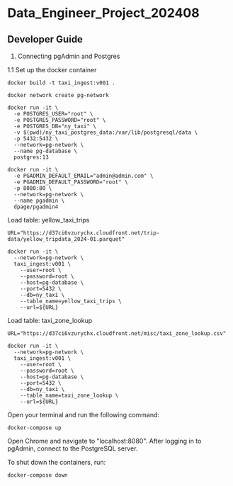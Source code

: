 # Data_Engineer_Project_202408

## Developer Guide

1. Connecting pgAdmin and Postgres

1.1 Set up the docker container

```
docker build -t taxi_ingest:v001 .
```

```
docker network create pg-network
```

```
docker run -it \
  -e POSTGRES_USER="root" \
  -e POSTGRES_PASSWORD="root" \
  -e POSTGRES_DB="ny_taxi" \
  -v $(pwd)/ny_taxi_postgres_data:/var/lib/postgresql/data \
  -p 5432:5432 \
  --network=pg-network \
  --name pg-database \
  postgres:13
```

```
docker run -it \
  -e PGADMIN_DEFAULT_EMAIL="admin@admin.com" \
  -e PGADMIN_DEFAULT_PASSWORD="root" \
  -p 8080:80 \
  --network=pg-network \
  --name pgadmin \
  dpage/pgadmin4
```

Load table: yellow_taxi_trips
```
URL="https://d37ci6vzurychx.cloudfront.net/trip-data/yellow_tripdata_2024-01.parquet"

docker run -it \
  --network=pg-network \
  taxi_ingest:v001 \
    --user=root \
    --password=root \
    --host=pg-database \
    --port=5432 \
    --db=ny_taxi \
    --table_name=yellow_taxi_trips \
    --url=${URL}
```

Load table: taxi_zone_lookup
```
URL="https://d37ci6vzurychx.cloudfront.net/misc/taxi_zone_lookup.csv"

docker run -it \
  --network=pg-network \
  taxi_ingest:v001 \
    --user=root \
    --password=root \
    --host=pg-database \
    --port=5432 \
    --db=ny_taxi \
    --table_name=taxi_zone_lookup \
    --url=${URL}
```

Open your terminal and run the following command:

```
docker-compose up
```

Open Chrome and navigate to "localhost:8080". After logging in to pgAdmin, connect to the PostgreSQL server.

To shut down the containers, run:

```
docker-compose down
```
